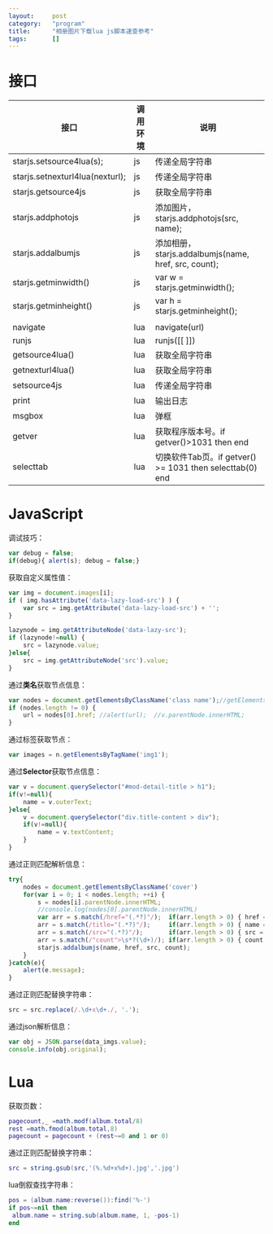 ```yaml
---
layout:		post
category:	"program"
title:		"相册图片下载lua js脚本速查参考"
tags:		[]
---
```


# 接口

| 接口                            | 调用环境 | 说明                                                     |
| ------------------------------- | -------- | -------------------------------------------------------- |
| starjs.setsource4lua(s);        | js       | 传递全局字符串                                           |
| starjs.setnexturl4lua(nexturl); | js       | 传递全局字符串                                           |
| starjs.getsource4js             | js       | 获取全局字符串                                           |
| starjs.addphotojs               | js       | 添加图片，starjs.addphotojs(src, name);                  |
| starjs.addalbumjs               | js       | 添加相册，starjs.addalbumjs(name, href, src, count);     |
| starjs.getminwidth()            | js       | var w = starjs.getminwidth();                            |
| starjs.getminheight()           | js       | var h = starjs.getminheight();                           |
|                                 |          |                                                          |
| navigate                        | lua      | navigate(url)                                            |
| runjs                           | lua      | runjs([[  ]])                                            |
| getsource4lua()                 | lua      | 获取全局字符串                                           |
| getnexturl4lua()                | lua      | 获取全局字符串                                           |
| setsource4js                    | lua      | 传递全局字符串                                           |
| print                           | lua      | 输出日志                                                 |
| msgbox                          | lua      | 弹框                                                     |
| getver                          | lua      | 获取程序版本号。if getver()>1031 then end                |
| selecttab                       | lua      | 切换软件Tab页。if getver() >= 1031 then selecttab(0) end |



# JavaScript

调试技巧：

```js
var debug = false;
if(debug){ alert(s); debug = false;}
```

获取自定义属性值：

```js
var img = document.images[i];
if ( img.hasAttribute('data-lazy-load-src') ) {
    var src = img.getAttribute('data-lazy-load-src') + '';
}

lazynode = img.getAttributeNode('data-lazy-src');
if (lazynode!=null) {
    src = lazynode.value;
}else{
    src = img.getAttributeNode('src').value;
}
```

通过**类名**获取节点信息：

```js
var nodes = document.getElementsByClassName('class name');//getElementsByTagName
if (nodes.length != 0) {
    url = nodes[0].href; //alert(url);	//v.parentNode.innerHTML;
}
```

通过标签获取节点：

```js
var images = n.getElementsByTagName('img1');
```

通过**Selector**获取节点信息：

```js
var v = document.querySelector("#mod-detail-title > h1");
if(v!=null){
    name = v.outerText;
}else{
    v = document.querySelector("div.title-content > div");
    if(v!=null){
        name = v.textContent;
    }
}
```

通过正则匹配解析信息：

```js
try{
	nodes = document.getElementsByClassName('cover')
	for(var i = 0; i < nodes.length; ++i) {
		s = nodes[i].parentNode.innerHTML;
		//console.log(nodes[0].parentNode.innerHTML)
		var arr = s.match(/href="(.*?)"/); 	if(arr.length > 0) { href = arr[1]; }
		arr = s.match(/title="(.*?)"/); 	if(arr.length > 0) { name = arr[1]; }
		arr = s.match(/src="(.*?)"/);		if(arr.length > 0) { src = arr[1]; }
		arr = s.match(/"count">\s*?(\d+)/);	if(arr.length > 0) { count = parseInt(arr[1]); }
		starjs.addalbumjs(name, href, src, count);
	}
}catch(e){
	alert(e.message);
}
```

通过正则匹配替换字符串：

```js
src = src.replace(/.\d+x\d+./, '.');
```

通过json解析信息：

```js
var obj = JSON.parse(data_imgs.value);
console.info(obj.original);
```



# Lua

获取页数：

```lua
pagecount,_ =math.modf(album.total/8) 
rest =math.fmod(album.total,8)
pagecount = pagecount + (rest~=0 and 1 or 0)
```

通过正则匹配替换字符串：

```lua
src = string.gsub(src,'(%.%d+x%d+).jpg','.jpg')
```

lua倒叙查找字符串：

```lua
pos = (album.name:reverse()):find('%-')
if pos~=nil then
 album.name = string.sub(album.name, 1, -pos-1)
end
```

